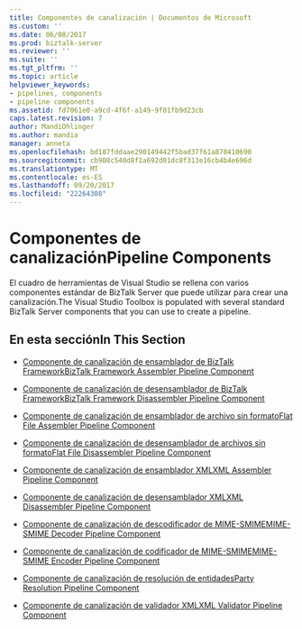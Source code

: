 ```yaml
---
title: Componentes de canalización | Documentos de Microsoft
ms.custom: ''
ms.date: 06/08/2017
ms.prod: biztalk-server
ms.reviewer: ''
ms.suite: ''
ms.tgt_pltfrm: ''
ms.topic: article
helpviewer_keywords:
- pipelines, components
- pipeline components
ms.assetid: fd7061e0-a9cd-4f6f-a149-9f01fb9d23cb
caps.latest.revision: 7
author: MandiOhlinger
ms.author: mandia
manager: anneta
ms.openlocfilehash: bd187fddaae290149442f5bad37f61a870410690
ms.sourcegitcommit: cb908c540d8f1a692d01dc8f313e16cb4b4e696d
ms.translationtype: MT
ms.contentlocale: es-ES
ms.lasthandoff: 09/20/2017
ms.locfileid: "22264308"
---
```

# <a name="pipeline-components"></a><span data-ttu-id="1c836-102">Componentes de canalización</span><span class="sxs-lookup"><span data-stu-id="1c836-102">Pipeline Components</span></span>
<span data-ttu-id="1c836-103">El cuadro de herramientas de Visual Studio se rellena con varios componentes estándar de BizTalk Server que puede utilizar para crear una canalización.</span><span class="sxs-lookup"><span data-stu-id="1c836-103">The Visual Studio Toolbox is populated with several standard BizTalk Server components that you can use to create a pipeline.</span></span>  
  
## <a name="in-this-section"></a><span data-ttu-id="1c836-104">En esta sección</span><span class="sxs-lookup"><span data-stu-id="1c836-104">In This Section</span></span>  
  
-   [<span data-ttu-id="1c836-105">Componente de canalización de ensamblador de BizTalk Framework</span><span class="sxs-lookup"><span data-stu-id="1c836-105">BizTalk Framework Assembler Pipeline Component</span></span>](../core/biztalk-framework-assembler-pipeline-component.md)  
  
-   [<span data-ttu-id="1c836-106">Componente de canalización de desensamblador de BizTalk Framework</span><span class="sxs-lookup"><span data-stu-id="1c836-106">BizTalk Framework Disassembler Pipeline Component</span></span>](../core/biztalk-framework-disassembler-pipeline-component.md)  
  
-   [<span data-ttu-id="1c836-107">Componente de canalización de ensamblador de archivo sin formato</span><span class="sxs-lookup"><span data-stu-id="1c836-107">Flat File Assembler Pipeline Component</span></span>](../core/flat-file-assembler-pipeline-component.md)  
  
-   [<span data-ttu-id="1c836-108">Componente de canalización de desensamblador de archivos sin formato</span><span class="sxs-lookup"><span data-stu-id="1c836-108">Flat File Disassembler Pipeline Component</span></span>](../core/flat-file-disassembler-pipeline-component.md)  
  
-   [<span data-ttu-id="1c836-109">Componente de canalización de ensamblador XML</span><span class="sxs-lookup"><span data-stu-id="1c836-109">XML Assembler Pipeline Component</span></span>](../core/xml-assembler-pipeline-component.md)  
  
-   [<span data-ttu-id="1c836-110">Componente de canalización de desensamblador XML</span><span class="sxs-lookup"><span data-stu-id="1c836-110">XML Disassembler Pipeline Component</span></span>](../core/xml-disassembler-pipeline-component.md)  
  
-   [<span data-ttu-id="1c836-111">Componente de canalización de descodificador de MIME-SMIME</span><span class="sxs-lookup"><span data-stu-id="1c836-111">MIME-SMIME Decoder Pipeline Component</span></span>](../core/mime-smime-decoder-pipeline-component.md)  
  
-   [<span data-ttu-id="1c836-112">Componente de canalización de codificador de MIME-SMIME</span><span class="sxs-lookup"><span data-stu-id="1c836-112">MIME-SMIME Encoder Pipeline Component</span></span>](../core/mime-smime-encoder-pipeline-component.md)  
  
-   [<span data-ttu-id="1c836-113">Componente de canalización de resolución de entidades</span><span class="sxs-lookup"><span data-stu-id="1c836-113">Party Resolution Pipeline Component</span></span>](../core/party-resolution-pipeline-component.md)  
  
-   [<span data-ttu-id="1c836-114">Componente de canalización de validador XML</span><span class="sxs-lookup"><span data-stu-id="1c836-114">XML Validator Pipeline Component</span></span>](../core/xml-validator-pipeline-component.md)